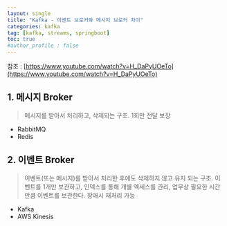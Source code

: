 ```yaml
---
layout: single
title: "Kafka - 이벤트 브로커와 메시지 브로커 차이"
categories: kafka
tag: [kafka, streams, springboot]
toc: true
#author_profile : false
---
```



참조 : [https://www.youtube.com/watch?v=H_DaPyUOeTo](https://www.youtube.com/watch?v=H_DaPyUOeTo)

## 1. 메시지 Broker

> 메시지를 받아서 처리하고, 삭제되는 구조. 1회만 전달 보장

- RabbitMQ
- Redis



## 2. 이벤트 Broker

> 이벤트(또는 메시지)를 받아서 처리한 후에도 삭제하지 않고 유지 되는 구조. 이벤트를 1개만 보관하고, 인덱스를 통해 개별 엑세스를 관리, 업무상 필요한 시간 만큼 이벤트를 보관한다. 장애시 재처리 가능

- Kafka
- AWS Kinesis

